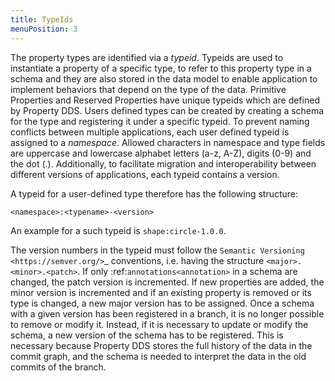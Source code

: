 ```yaml
---
title: TypeIds
menuPosition: 3
---
```


The property types are identified via a *typeid*. Typeids are used to instantiate a property of a specific type, to
refer to this property type in a schema and they are also stored in the data model to enable application to implement
behaviors that depend on the type of the data. Primitive Properties and Reserved Properties have unique typeids which
are defined by Property DDS. Users defined types can be created by creating a schema for the type and registering it under a
specific typeid. To prevent naming conflicts between multiple applications, each user defined typeid is assigned to a
*namespace*. Allowed characters in namespace and type fields are uppercase and lowercase alphabet letters (a-z, A-Z),
digits (0-9) and the dot (.). Additionally, to facilitate migration and interoperability between different versions
of applications, each typeid contains a version.

A typeid for a user-defined type therefore has the following structure:

``<namespace>:<typename>-<version>``

An example for a such typeid is ``shape:circle-1.0.0``.

The version numbers in the typeid must follow the `Semantic Versioning <https://semver.org/>`_ conventions, i.e. having
the structure ``<major>.<minor>.<patch>``. If only :ref:`annotations<annotation>` in a schema are changed, the patch
version is incremented. If new properties are added, the minor version is incremented and if an existing property is
removed or its type is changed, a new major version has to be assigned. Once a schema with a given version has been
registered in a branch, it is no longer possible to remove or modify it. Instead, if it is necessary to update or
modify the schema, a new version of the schema has to be registered. This is necessary because Property DDS stores the
full history of the data in the commit graph, and the schema is needed to interpret the data in the old commits
of the branch.
